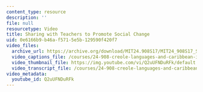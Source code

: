 ```yaml
---
content_type: resource
description: ''
file: null
resourcetype: Video
title: Sharing with Teachers to Promote Social Change
uid: 0e6166b9-b46a-f571-5e5b-129590f420f7
video_files:
  archive_url: https://archive.org/download/MIT24.908S17/MIT24_908S17_Sharing_with_Teachers_English_300k.mp4
  video_captions_file: /courses/24-908-creole-languages-and-caribbean-identities-spring-2017/26874fdaead150449bcab1b4242a4644_Q2uUFNDuRFk.vtt
  video_thumbnail_file: https://img.youtube.com/vi/Q2uUFNDuRFk/default.jpg
  video_transcript_file: /courses/24-908-creole-languages-and-caribbean-identities-spring-2017/ec2c0aa960a3e3fc8f348464e71aff68_Q2uUFNDuRFk.pdf
video_metadata:
  youtube_id: Q2uUFNDuRFk
---
```

